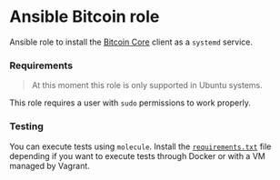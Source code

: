# Ansible Bitcoin role

Ansible role to install the [Bitcoin Core](https://bitcoincore.org/en/about/) client as a `systemd` service.

### Requirements

>At this moment this role is only supported in Ubuntu systems. 

This role requires a user with `sudo` permissions to work properly.

### Testing

You can execute tests using `molecule`. Install the [`requirements.txt`](molecule) file depending if you want
to execute tests through Docker or with a VM managed by Vagrant.
